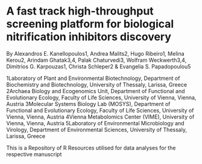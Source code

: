 # A fast track high-throughput screening platform for biological nitrification inhibitors discovery
By Alexandros E. Kanellopoulos1, Andrea Malits2, Hugo Ribeiro1, Melina Kerou2, Arindam Ghatak3,4, Palak Chaturvedi3, Wolfram Weckwerth3,4, Dimitrios G. Karpouzas1, Christa Schleper2 & Evangelia S. Papadopoulou5

1Laboratory of Plant and Environmental Biotechnology, Department of Biochemistry and Biotechnology, University of Thessaly, Larissa, Greece
2Archaea Biology and Ecogenomics Unit, Department of Functional and Evolutionary Ecology, Faculty of Life Sciences, University of Vienna, Vienna, Austria
3Molecular Systems Biology Lab (MOSYS), Department of Functional and Evolutionary Ecology, Faculty of Life Sciences, University of Vienna, Vienna, Austria
4Vienna Metabolomics Center (VIME), University of Vienna, Vienna, Austria
5Laboratory of Environmental Microbiology and Virology, Department of Environmental Sciences, University of Thessaly, Larissa, Greece


This is a Repository of R Resources utilised for data analyses for the respective manuscript
